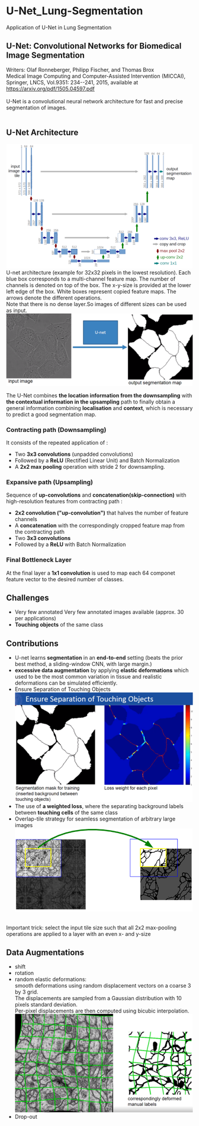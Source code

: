 # U-Net_Lung-Segmentation
Application of U-Net in Lung Segmentation


## U-Net: Convolutional Networks for Biomedical Image Segmentation 
Writers: Olaf Ronneberger, Philipp Fischer, and Thomas Brox <br>
Medical Image Computing and Computer-Assisted Intervention (MICCAI), Springer, LNCS, Vol.9351: 234--241, 2015, available at https://arxiv.org/pdf/1505.04597.pdf <br>
<br>
U-Net is a convolutional neural network architecture for fast and precise segmentation of images.<br>
<br>


## U-Net Architecture
![u-net-architecture](./u-net-architecture.png)<br>
U-net architecture (example for 32x32 pixels in the lowest resolution). Each blue box corresponds to a multi-channel feature map. The number of channels is denoted on top of the box. The x-y-size is provided at the lower left edge of the box. White boxes represent copied feature maps. The arrows denote the different operations.<br>
Note that there is no dense layer.So images of different sizes can be used as input.<br>
![UnetExample](./UnetExample.png)

The U-Net combines **the location information from the downsampling** with **the contextual information in the upsampling** path to finally obtain a general information combining **localisation** and **context**, which is necessary to predict a good segmentation map.<br>

### Contracting path (Downsampling)
It consists of the repeated application of :<br>
- Two **3x3 convolutions** (unpadded convolutions) 
- Followed by a **ReLU** (Rectified Linear Unit) and Batch Normalization
- A **2x2 max pooling** operation with stride 2 for downsampling.<br>


### Expansive path (Upsampling)
Sequence of **up-convolutions** and **concatenation(skip-connection)** with high-resolution features from contracting path :<br>
- **2x2 convolution ("up-convolution")** that halves the number of feature channels
- A **concatenation** with the correspondingly cropped feature map from the contracting path
- Two **3x3 convolutions**
- Followed by a **ReLU** with Batch Normalization

### Final Bottleneck Layer
At the final layer a **1x1 convolution** is used to map each 64 componet feature vector to the desired number of classes.<br>


## Challenges
- Very few annotated Very few annotated images available (approx. 30 per applications)
- **Touching objects** of the same class<br>


## Contributions
- U-net learns **segmentation** in an **end-to-end** setting (beats the prior best method, a sliding-window CNN, with large margin.) 
- **excessive data augmentation** by applying **elastic deformations** which used to be the most common variation in tissue and realistic deformations can be simulated efficiently.
- Ensure Separation of Touching Objects
![TouchingObject](./TouchObjects.png)
- The use of **a weighted loss**, where the separating background labels between **touching cells** of the same class
- Overlap-tile strategy for seamless segmentation of arbitrary large images
![overlap_strategy](./Overlap-tile-strategy-for-seamless-segmentation-of-arbitrary-large-images-here.png)
<br>
Important trick: select the input tile size such that all 2x2 max-pooling operations are applied to a layer with an even x- and y-size


## Data Augmentations
- shift
- rotation
- random elastic deformations:<br>
  smooth deformations using random displacement vectors on a coarse 3 by 3 grid.<br> 
  The displacements are sampled from a Gaussian distribution with 10 pixels standard deviation.<br>
  Per-pixel displacements are then computed using bicubic interpolation.![ElasticDeform](./ElasticDeformation.png)
- Drop-out
